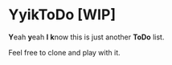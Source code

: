 # YyikToDo [WIP]
**Y**eah **y**eah **I** **k**now this is just another **ToDo** list.

Feel free to clone and play with it.
